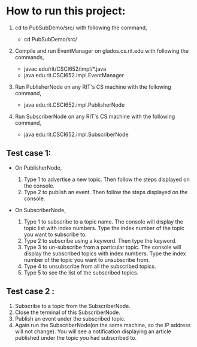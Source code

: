 # How to run this project:

1. cd to PubSubDemo/src/ with following the command,
   * cd PubSubDemo/src/

2. Compile and run EventManager on glados.cs.rit.edu with following the commands,
   * javac edu/rit/CSCI652/impl/*.java
   * java edu.rit.CSCI652.impl.EventManager

3. Run PublisherNode on any RIT's CS machine with the following command,
   * java edu.rit.CSCI652.impl.PublisherNode

4. Run SubscriberNode on any RIT's CS machine with the following command,
   * java edu.rit.CSCI652.impl.SubscriberNode

## Test case 1:
 * On PublisherNode, 
   1. Type 1 to advertise a new topic. Then follow the steps displayed on the console.
   2. Type 2 to publish an event. Then follow the steps displayed on the console.
   
 * On SubscriberNode,
   1. Type 1 to subscribe to a topic name. The console will display the topic list with index numbers. Type the index number of the 
      topic you want to subscribe to. 
   2. Type 2 to subscribe using a keyword. Then type the keyword.
   3. Type 3 to un-subscribe from a particular topic. The console will display the subscribed topics with index numbers. Type the index 
      number of the topic you want to unsubscribe from. 
   4. Type 4 to unsubscribe from all the subscribed topics.
   5. Type 5 to see the list of the subscribed topics.
  

## Test case 2 : 
   1. Subscribe to a topic from the SubscriberNode.
   2. Close the terminal of this SubscriberNode. 
   3. Publish an event under the subscribed topic.
   4. Again run the SubscriberNode(on the same machine, so the IP address will not change). You will see a notification displaying an 
      article published under the topic you had subscribed to.
      
